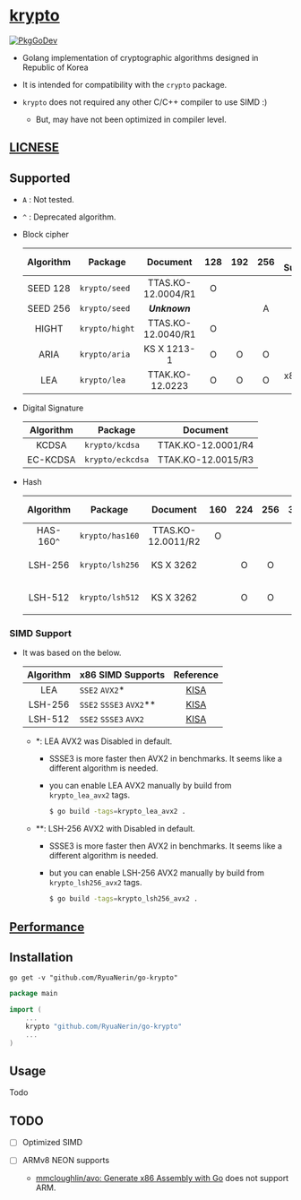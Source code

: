 # [krypto](https://pkg.go.dev/github.com/RyuaNerin/go-krypto)

[![PkgGoDev](https://pkg.go.dev/badge/github.com/RyuaNerin/go-krypto)](https://pkg.go.dev/github.com/RyuaNerin/go-krypto)

- Golang implementation of cryptographic algorithms designed in Republic of Korea

- It is intended for compatibility with the `crypto` package.

- `krypto` does not required any other C/C++ compiler to use SIMD :\)

    - But, may have not been optimized in compiler level.

## [LICNESE](/LICENSE)

## Supported

- `A` : Not tested.
- `^` : Deprecated algorithm.

- Block cipher

    | Algorithm | Package        | Document           | 128 | 192 | 256 | SIMD Supports      |
    |:---------:|----------------|:------------------:|:---:|:---:|:---:|:------------------:|
    | SEED 128  | `krypto/seed`  | TTAS.KO-12.0004/R1 | O   |     |     |                    |
    | SEED 256  | `krypto/seed`  | ***Unknown***      |     |     | A   |                    |
    | HIGHT     | `krypto/hight` | TTAS.KO-12.0040/R1 | O   |     |     |                    |
    | ARIA      | `krypto/aria`  | KS X 1213-1        | O   | O   | O   |                    |
    | LEA       | `krypto/lea`   | TTAK.KO-12.0223    | O   | O   | O   | x86: `SSE2` `AVX2` |

- Digital Signature

    | Algorithm | Package          | Document           |
    |:---------:|------------------|:------------------:|
    | KCDSA     | `krypto/kcdsa`   | TTAK.KO-12.0001/R4 |
    | EC-KCDSA  | `krypto/eckcdsa` | TTAK.KO-12.0015/R3 |

- Hash

    | Algorithm  | Package         | Document           | 160 | 224 | 256 | 384 | 512 | SIMD Supports              |
    |:----------:|-----------------|:------------------:|:---:|:---:|:---:|:---:|:---:|:--------------------------:|
    | HAS-160`^` | `krypto/has160` | TTAS.KO-12.0011/R2 | O   |     |     |     |     |                            |
    | LSH-256    | `krypto/lsh256` | KS X 3262          |     | O   | O   |     |     | x86: `SSE2` `SSSE3` `AVX2` |
    | LSH-512    | `krypto/lsh512` | KS X 3262          |     | O   | O   | O   | O   | x86: `SSE2` `SSSE3` `AVX2` |

### SIMD Support

- It was based on the below.

    | Algorithm | x86 SIMD Supports       | Reference                                                   |
    |:---------:|-------------------------|:-----------------------------------------------------------:|
    | LEA       | `SSE2` `AVX2`*          | [KISA](https://seed.kisa.or.kr/kisa/Board/20/detailView.do) |
    | LSH-256   | `SSE2` `SSSE3` `AVX2`** | [KISA](https://seed.kisa.or.kr/kisa/Board/22/detailView.do) |
    | LSH-512   | `SSE2` `SSSE3` `AVX2`   | [KISA](https://seed.kisa.or.kr/kisa/Board/22/detailView.do) |

    - *: LEA AVX2 was Disabled in default.

        - SSSE3 is more faster then AVX2 in benchmarks. It seems like a different algorithm is needed.

        - you can enable LEA AVX2 manually by build from `krypto_lea_avx2` tags.

            ```bash
            $ go build -tags=krypto_lea_avx2 .
            ```

    - **: LSH-256 AVX2 with Disabled in default.

        - SSSE3 is more faster then AVX2 in benchmarks. It seems like a different algorithm is needed.

        - but you can enable LSH-256 AVX2 manually by build from `krypto_lsh256_avx2` tags.

            ```bash
            $ go build -tags=krypto_lsh256_avx2 .
            ```

## [Performance](/PERFORMANCE.md)

## Installation

```shell
go get -v "github.com/RyuaNerin/go-krypto"
```

```go
package main

import (
    ...
    krypto "github.com/RyuaNerin/go-krypto"
    ...
)
```

## Usage

Todo

## TODO

- [ ] Optimized SIMD

- [ ] ARMv8 NEON supports

    - [mmcloughlin/avo: Generate x86 Assembly with Go](https://github.com/mmcloughlin/avo) does not support ARM.
